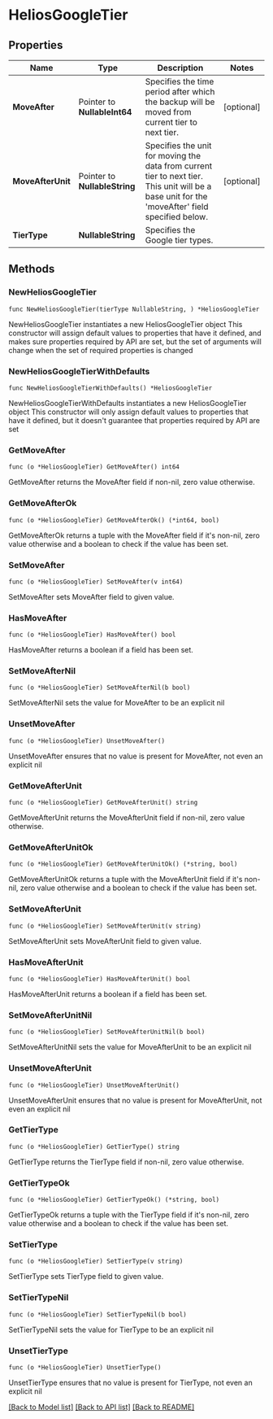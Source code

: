 # HeliosGoogleTier

## Properties

Name | Type | Description | Notes
------------ | ------------- | ------------- | -------------
**MoveAfter** | Pointer to **NullableInt64** | Specifies the time period after which the backup will be moved from current tier to next tier. | [optional] 
**MoveAfterUnit** | Pointer to **NullableString** | Specifies the unit for moving the data from current tier to next tier. This unit will be a base unit for the &#39;moveAfter&#39; field specified below. | [optional] 
**TierType** | **NullableString** | Specifies the Google tier types. | 

## Methods

### NewHeliosGoogleTier

`func NewHeliosGoogleTier(tierType NullableString, ) *HeliosGoogleTier`

NewHeliosGoogleTier instantiates a new HeliosGoogleTier object
This constructor will assign default values to properties that have it defined,
and makes sure properties required by API are set, but the set of arguments
will change when the set of required properties is changed

### NewHeliosGoogleTierWithDefaults

`func NewHeliosGoogleTierWithDefaults() *HeliosGoogleTier`

NewHeliosGoogleTierWithDefaults instantiates a new HeliosGoogleTier object
This constructor will only assign default values to properties that have it defined,
but it doesn't guarantee that properties required by API are set

### GetMoveAfter

`func (o *HeliosGoogleTier) GetMoveAfter() int64`

GetMoveAfter returns the MoveAfter field if non-nil, zero value otherwise.

### GetMoveAfterOk

`func (o *HeliosGoogleTier) GetMoveAfterOk() (*int64, bool)`

GetMoveAfterOk returns a tuple with the MoveAfter field if it's non-nil, zero value otherwise
and a boolean to check if the value has been set.

### SetMoveAfter

`func (o *HeliosGoogleTier) SetMoveAfter(v int64)`

SetMoveAfter sets MoveAfter field to given value.

### HasMoveAfter

`func (o *HeliosGoogleTier) HasMoveAfter() bool`

HasMoveAfter returns a boolean if a field has been set.

### SetMoveAfterNil

`func (o *HeliosGoogleTier) SetMoveAfterNil(b bool)`

 SetMoveAfterNil sets the value for MoveAfter to be an explicit nil

### UnsetMoveAfter
`func (o *HeliosGoogleTier) UnsetMoveAfter()`

UnsetMoveAfter ensures that no value is present for MoveAfter, not even an explicit nil
### GetMoveAfterUnit

`func (o *HeliosGoogleTier) GetMoveAfterUnit() string`

GetMoveAfterUnit returns the MoveAfterUnit field if non-nil, zero value otherwise.

### GetMoveAfterUnitOk

`func (o *HeliosGoogleTier) GetMoveAfterUnitOk() (*string, bool)`

GetMoveAfterUnitOk returns a tuple with the MoveAfterUnit field if it's non-nil, zero value otherwise
and a boolean to check if the value has been set.

### SetMoveAfterUnit

`func (o *HeliosGoogleTier) SetMoveAfterUnit(v string)`

SetMoveAfterUnit sets MoveAfterUnit field to given value.

### HasMoveAfterUnit

`func (o *HeliosGoogleTier) HasMoveAfterUnit() bool`

HasMoveAfterUnit returns a boolean if a field has been set.

### SetMoveAfterUnitNil

`func (o *HeliosGoogleTier) SetMoveAfterUnitNil(b bool)`

 SetMoveAfterUnitNil sets the value for MoveAfterUnit to be an explicit nil

### UnsetMoveAfterUnit
`func (o *HeliosGoogleTier) UnsetMoveAfterUnit()`

UnsetMoveAfterUnit ensures that no value is present for MoveAfterUnit, not even an explicit nil
### GetTierType

`func (o *HeliosGoogleTier) GetTierType() string`

GetTierType returns the TierType field if non-nil, zero value otherwise.

### GetTierTypeOk

`func (o *HeliosGoogleTier) GetTierTypeOk() (*string, bool)`

GetTierTypeOk returns a tuple with the TierType field if it's non-nil, zero value otherwise
and a boolean to check if the value has been set.

### SetTierType

`func (o *HeliosGoogleTier) SetTierType(v string)`

SetTierType sets TierType field to given value.


### SetTierTypeNil

`func (o *HeliosGoogleTier) SetTierTypeNil(b bool)`

 SetTierTypeNil sets the value for TierType to be an explicit nil

### UnsetTierType
`func (o *HeliosGoogleTier) UnsetTierType()`

UnsetTierType ensures that no value is present for TierType, not even an explicit nil

[[Back to Model list]](../README.md#documentation-for-models) [[Back to API list]](../README.md#documentation-for-api-endpoints) [[Back to README]](../README.md)


